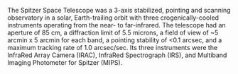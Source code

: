 The Spitzer Space Telescope was a 3-axis stabilized,
      pointing and scanning observatory in a solar, Earth-trailing orbit
      with three crogenically-cooled instruments operating from the near-
      to far-infrared. The telescope had an aperture of 85 cm, a
      diffraction limit of 5.5 microns, a field of view of ~5 arcmin x 5
      arcmin for each band, a pointing stability of <0.1 arcsec, and a
      maximum tracking rate of 1.0 arcsec/sec. Its three instruments were
      the InfraRed Array Camera (IRAC), InfraRed Spectrograph (IRS), and
      Multiband Imaging Photometer for Spitzer (MIPS).